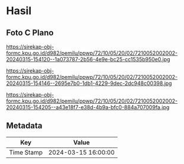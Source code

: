 # Hasil

## Foto C Plano

https://sirekap-obj-formc.kpu.go.id/d982/pemilu/ppwp/72/10/05/20/02/7210052002002-20240315-154120--1a073787-2b56-4e9e-bc25-cc1535b950e0.jpg

https://sirekap-obj-formc.kpu.go.id/d982/pemilu/ppwp/72/10/05/20/02/7210052002002-20240315-154146--2695e7b0-1db1-4229-9dec-2dc948c00398.jpg

https://sirekap-obj-formc.kpu.go.id/d982/pemilu/ppwp/72/10/05/20/02/7210052002002-20240315-154205--a43e18f7-e38d-4b9a-bfc0-884a707009fa.jpg


## Metadata

| Key        | Value               |
| ---------- | ------------------- |
| Time Stamp | 2024-03-15 16:00:00 |



